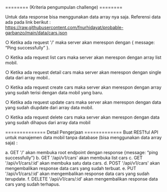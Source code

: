 ======== (Kriteria pengumpulan challenge) ========

Untuk data response bisa menggunakan data array nya saja. Referensi data ada pada link berikut : https://raw.githubusercontent.com/fnurhidayat/probable-garbanzo/main/data/cars.json

○ Ketika ada request '/' maka server akan merespon dengan { message: “Ping successfully” }.

○ Ketika ada request list cars maka server akan merespon dengan array list mobil. 

○ Ketika ada request detail cars maka server akan merespon dengan single data dari array mobil..

○ Ketika ada request create cars maka server akan merespon dengan array yang sudah terisi dengan 
data mobil yang baru.

○ Ketika ada request update cars maka server akan merespon dengan data yang sudah diupdate dari 
array data mobil.

○ Ketika ada request delete cars maka server akan merespon dengan data yang sudah dihapus dari 
array data mobil


============== Detail Pengerjaan =============
Buat RESTful API untuk manajemen data mobil tanpa database (bisa menggunakan data array saja) :

a. GET '/' akan membuka root endpoint dengan response {message: “ping 
successfully”}
b. GET '/api/v1/cars' akan membuka list cars
c. GET '/api/v1/cars/:id' akan membuka satu data cars.
d. POST '/api/v1/cars' akan mengembalikan response data cars yang sudah terbuat.
e. PUT '/api/v1/cars/:id' akan mengembalikan response data cars yang sudah 
terupdate.
f. DELETE '/api/v1/cars/:id' akan mengembalikan response data cars yang sudah 
terhapus.




